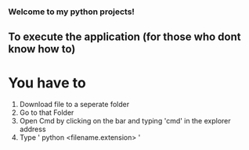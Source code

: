 ### Welcome to my python projects!

## To execute the application (for those who dont know how to)  
# You have to 
1. Download file to a seperate folder
2. Go to that Folder 
3. Open Cmd by clicking on the bar and typing 'cmd' in the explorer address
4. Type ' python <filename.extension> '
